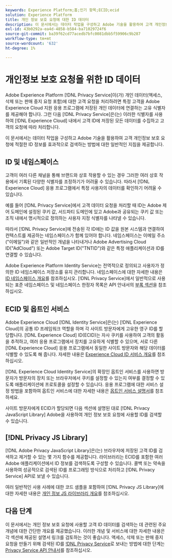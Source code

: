 ```yaml
---
keywords: Experience Platform;홈;인기 항목;ECID;ecid
solution: Experience Platform
title: 개인 정보 보호 요청에 대한 ID 데이터
description: 이 문서에서는 데이터 작업을 구성하고 Adobe 기술을 활용하여 고객 개인정보 보호 요청에 적절한 ID 정보를 효과적으로 검색하는 방법에 대한 일반적인 지침을 제공합니다.
exl-id: 43b0292a-ea4d-4858-b584-ba71029724f6
source-git-commit: ba39f62cd77acedb7bfc0081dbb5f59906c9b287
workflow-type: tm+mt
source-wordcount: '632'
ht-degree: 1%

---
```


# 개인정보 보호 요청을 위한 ID 데이터

Adobe Experience Platform [!DNL Privacy Service]이(가) 개인 데이터(액세스, 삭제 또는 판매 중지 요청 포함)에 대한 고객 요청을 처리하려면 특정 고객을 Adobe Experience Cloud 지원 응용 프로그램에 저장된 개인 데이터에 연결하는 고유 식별자를 제공해야 합니다. 그런 다음 [!DNL Privacy Service]은(는) 이러한 식별자를 사용하여 [!DNL Experience Cloud] 내에서 고객 ID에 저장된 모든 데이터를 수집하고 고객의 요청에 따라 처리합니다.

이 문서에서는 데이터 작업을 구성하고 Adobe 기술을 활용하여 고객 개인정보 보호 요청에 적절한 ID 정보를 효과적으로 검색하는 방법에 대한 일반적인 지침을 제공합니다.

## ID 및 네임스페이스

고객이 여러 다른 채널을 통해 브랜드와 상호 작용할 수 있는 경우 그러한 여러 상호 작용에서 기록된 다양한 식별자를 조정하기가 어려울 수 있습니다. 따라서 [!DNL Experience Cloud] 응용 프로그램에서 특정 사용자의 데이터를 확인하기 어려울 수 있습니다.

예를 들어 [!DNL Privacy Service]에서 고객 데이터 요청을 처리할 때 ID는 Adobe 제어 도메인에 설정된 쿠키 값, 서드파티 도메인에 있고 Adobe과 공유되는 쿠키 값 또는 조직 내에서 명시적으로 정의하는 사용자 지정 식별자를 나타낼 수 있습니다.

따라서 [!DNL Privacy Service]에 전송된 각 ID에는 ID 값을 원본 시스템과 연결하여 컨텍스트를 제공하는 네임스페이스가 함께 있어야 합니다. 네임스페이스는 이메일 주소(&quot;이메일&quot;)와 같은 일반적인 개념을 나타내거나 Adobe Advertising Cloud ID(&quot;AdCloud&quot;) 또는 Adobe Target ID(&quot;TNTID&quot;)와 같은 특정 애플리케이션과 ID를 연결할 수 있습니다.

Adobe Experience Platform Identity Service는 전역적으로 정의되고 사용자가 정의한 ID 네임스페이스 저장소를 유지 관리합니다. 네임스페이스에 대한 자세한 내용은 [ID 네임스페이스 개요](../identity-service/features/namespaces.md)를 참조하십시오. [!DNL Privacy Service]에서 일반적으로 사용되는 표준 네임스페이스 및 네임스페이스 한정자 목록은 API 안내서의 [부록 섹션](api/appendix.md)을 참조하십시오.

## ECID 및 옵트인 서비스

Adobe Experience Cloud [!DNL Identity Service]은(는) [!DNL Experience Cloud]의 공통 ID 프레임워크 역할을 하며 각 사이트 방문자에게 고유한 영구 ID를 할당합니다. [!DNL Experience Cloud] ID(ECID)는 자사 쿠키를 사용하여 고객의 활동을 추적하고, 여러 응용 프로그램에서 장치를 고유하게 식별할 수 있으며, 서로 다른 [!DNL Experience Cloud] 응용 프로그램에서 동일한 사이트 방문자와 해당 데이터를 식별할 수 있도록 해 줍니다. 자세한 내용은 [Experience Cloud ID 서비스 개요](https://experienceleague.adobe.com/docs/id-service/using/intro/overview.html?lang=ko-KR)를 참조하십시오.

[!DNL Experience Cloud Identity Service]의 확장인 옵트인 서비스를 사용하면 방문자가 방문자의 장치 또는 브라우저에서 쿠키를 설정할 수 있는지 여부를 결정할 수 있도록 애플리케이션에 프로토콜을 설정할 수 있습니다. 응용 프로그램에 대한 서비스 설정 방법을 포함하여 옵트인 서비스에 대한 자세한 내용은 [옵트인 서비스 설명서](https://experienceleague.adobe.com/docs/id-service/using/implementation/opt-in-service/optin-overview.html)를 참조하세요.

사이트 방문자에게 ECID가 할당되면 다음 섹션에 설명된 대로 [!DNL Privacy JavaScript Library] Adobe을 사용하여 개인 정보 보호 요청에 사용할 ID를 검색할 수 있습니다.

## [!DNL Privacy JS Library]

[!DNL Adobe Privacy JavaScript Library]은(는) 브라우저에 저장된 고객 ID를 검색하고 제거할 수 있는 몇 가지 함수를 제공합니다. 라이브러리는 ECID를 포함한 여러 Adobe 애플리케이션에서 ID 정보를 검색하도록 구성할 수 있습니다. 콜백 또는 약속을 사용하여 성공적으로 검색된 ID를 프로그래밍 방식으로 처리하고 [!DNL Privacy Service] API로 보낼 수 있습니다.

여러 일반적인 사용 사례에 대한 코드 샘플을 포함하여 [!DNL Privacy JS Library]에 대한 자세한 내용은 [개인 정보 JS 라이브러리 개요](js-library.md)를 참조하십시오.

## 다음 단계

이 문서에서는 개인 정보 보호 요청에 사용할 고객 ID 데이터를 검색하는 데 관련된 주요 개념에 대한 간단한 개요를 제공했습니다. 이러한 개념 및 서비스에 대한 자세한 내용은 각 섹션에 제공된 설명서 링크를 검토하는 것이 좋습니다. 액세스, 삭제 또는 판매 중지 요청을 만들기 위해 검색된 ID를 [!DNL Privacy Service](으)로 보내는 방법에 대한 단계는 [Privacy Service API 안내서](api/overview.md)를 참조하십시오.
